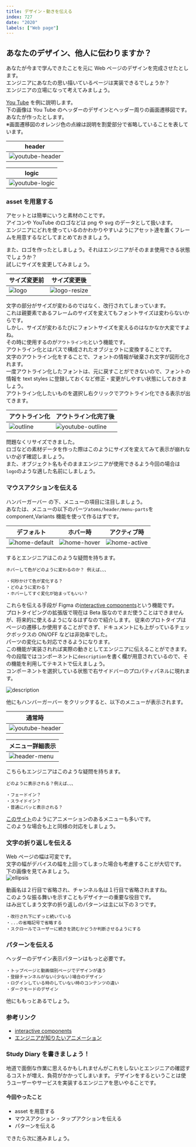 ```yaml
---
title: デザイン・動きを伝える
index: 727
date: "2020"
labels: ["Web page"]
---
```


## あなたのデザイン、他人に伝わりますか？

あなたが今まで学んできたことを元に Web ページのデザインを完成させたとします。  
エンジニアにあなたの思い描いているページは実装できるでしょうか？  
エンジニアの立場になって考えてみましょう。

[You Tube](https://www.youtube.com/) を例に説明します。  
下の画像は You Tube のヘッダーのデザインとヘッダー周りの画面遷移図です。  
あなたが作ったとします。  
※画面遷移図のオレンジ色の点線は説明を割愛部分で省略していることを表しています。

| header                                      |
| ------------------------------------------- |
| ![youtube-header](./img/youtube-header.png) |

| logic                                     |
| ----------------------------------------- |
| ![youtube-logic](./img/youtube-logic.png) |

### asset を用意する

アセットとは簡単にいうと素材のことです。  
アイコンや YouTube のロゴなどは png や svg のデータとして扱います。  
エンジニアにどれを使っているのかわかりやすいようにアセット達を置くフレームを用意するなどしてまとめておきましょう。

また、ロゴを作ったとしましょう。それはエンジニアがそのまま使用できる状態でしょうか？  
試しにサイズを変更してみましょう。

| サイズ変更前            | サイズ変更後                          |
| ----------------------- | ------------------------------------- |
| ![logo](./img/logo.png) | ![logo-resize](./img/logo-resize.png) |

文字の部分がサイズが変わるのではなく、改行されてしまっています。  
これは親要素であるフレームのサイズを変えてもフォントサイズは変わらないからです。  
しかし、サイズが変わるたびにフォントサイズを変えるのはなかなか大変ですよね。  
その時に使用するのが`アウトライン化`という機能です。  
アウトライン化とはパスで構成されたオブジェクトに変換することです。  
文字のアウトライン化をすることで、フォントの情報が破棄され文字が図形化されます。  
一度アウトライン化したフォントは、元に戻すことができないので、フォントの情報を text styles に登録しておくなど修正・変更がしやすい状態にしておきましょう。  
アウトライン化したいものを選択し右クリックでアウトライン化できる表示が出てきます。

| アウトライン化                | アウトライン化完了後                          |
| ----------------------------- | --------------------------------------------- |
| ![outline](./img/outline.png) | ![youtube-outline](./img/youtube-outline.png) |

問題なくリサイズできました。  
ロゴなどの素材データを作った際はこのようにサイズを変えてみて表示が崩れないか必ず確認しましょう。  
また、オブジェクト名もそのままエンジニアが使用できるよう今回の場合は`logo`のような適した名前にしましょう。

### マウスアクションを伝える

ハンバーガーバー の下、メニューの項目に注目しましょう。  
あなたは、メニューの以下のパーツ`atoms/header/menu-parts`を component,Variants 機能を使って作るはずです。

| デフォルト                              | ホバー時                            | アクティブ時                          |
| --------------------------------------- | ----------------------------------- | ------------------------------------- |
| ![home-default](./img/home-default.png) | ![home-hover](./img/home-hover.png) | ![home-active](./img/home-active.png) |

するとエンジニアはこのような疑問を持ちます。

```
ホバーして色がどのように変わるのか？ 例えば、、、

・何秒かけて色が変化する？
・どのように変わる？
・ホバーしてすぐ変化が始まってもいい？
```

これらを伝える手段が Figma の[interactive components](https://help.figma.com/hc/en-us/articles/360061175334-Create-interactive-components-with-variants)という機能です。  
プロトタイピングの拡張版で現在は Beta 版なのでまだ使うことはできませんが、将来的に使えるようになるはずなので紹介します。
従来のプロトタイプはページの遷移しか使用することができず、ドキュメントにも上がっているチェックボックスの ON/OFF などは非効率でした。  
パーツの変化にも対応できるようになります。  
この機能が実装されれば実際の動きとしてエンジニアに伝えることができます。  
今の段階ではコンポーネントに`description`を書く欄が用意されているので、その機能を利用してテキストで伝えましょう。  
コンポーネントを選択している状態で右サイドバーのプロパティパネルに現れます。

![description](./img/description.png)

他にもハンバーガーバー をクリックすると、以下のメニューが表示されます。

| 通常時                                      |
| ------------------------------------------- |
| ![youtube-header](./img/youtube-header.png) |

| メニュー詳細表示                      |
| ------------------------------------- |
| ![header-menu](./img/header-menu.png) |

こちらもエンジニアはこのような疑問を持ちます。

```
どのように表示される？例えば、、、

・フェードイン？
・スライドイン？
・普通にパッと表示される？
```

[このサイト](https://play-asset.com/)のようにアニメーションのあるメニューも多いです。  
このような場合も上と同様の対応をしましょう。

### 文字の折り返しを伝える

Web ページの幅は可変です。  
文字の幅がデバイスの幅を上回ってしまった場合も考慮することが大切です。  
下の画像を見てみましょう。  
![ellipsis](./img/ellipsis.png)

動画名は２行目で省略され、チャンネル名は１行目で省略されますね。  
このような振る舞いを示すこともデザイナーの重要な役目です。  
はみ出てしまう文字の折り返しのパターンは主に以下の３つです。

```
・改行され下にずっと続いている
・...の省略記号で省略する
・スクロールでユーザーに続きを読むかどうか判断させるようにする
```

### パターンを伝える

ヘッダーのデザイン表示パターンはもっと必要です。

```
・トップページと動画個別ページでデザインが違う
・登録チャンネルがない(少ない)場合のデザイン
・ログインしている時のしていない時のコンテンツの違い
・ダークモードのデザイン
```

他にももっとあるでしょう。

### 参考リンク

- [interactive components](https://help.figma.com/hc/en-us/articles/360061175334-Create-interactive-components-with-variants)
- [エンジニアが知りたいアニメーション](https://qiita.com/7968/items/812d6a21fc4dd9ae9c75)

### Study Diary を書きましょう！

地道で面倒な作業に思えるかもしれませんがこれをしないとエンジニアの確認するコストが増え、負荷がかかってしまいます。
デザインをするということは使うユーザーやサービスを実装するエンジニアを思いやることです。

#### 今回やったこと

- asset を用意する
- マウスアクション・タップアクションを伝える
- パターンを伝える

できたら次に進みましょう。
